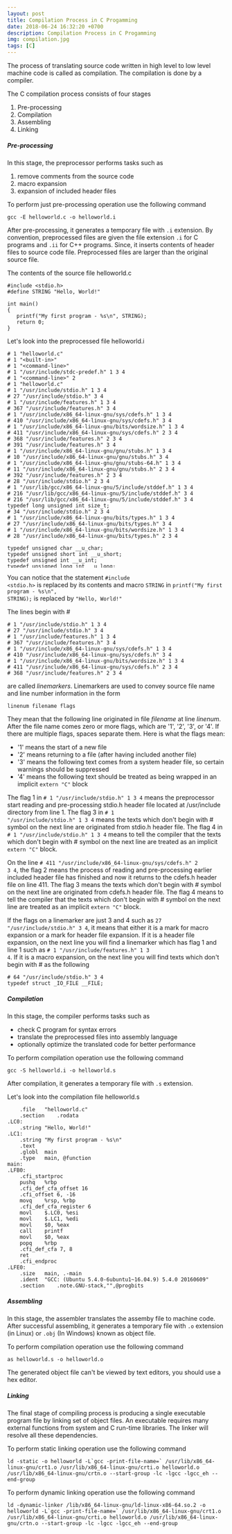 ```yaml
---
layout: post
title: Compilation Process in C Progamming
date: 2018-06-24 16:32:20 +0700
description: Compilation Process in C Progamming
img: compilation.jpg
tags: [C]
---
```

The process of translating source code written in high level to low level machine code is called as compilation. The compilation is done by a compiler.

The C compilation process consists of four stages
1. Pre-processing
2. Compilation
3. Assembling
4. Linking

##### Pre-processing
In this stage, the preprocessor performs tasks such as
1. remove comments from the source code
2. macro expansion
3. expansion of included header files

To perform just pre-processing operation use the following command

<pre>
<code data-language="c">gcc -E helloworld.c -o helloworld.i</code>
</pre>

After pre-processing, it generates a temporary file with <code>.i</code> extension. By convention, preprocessed files are given the file extension <code>.i</code> for C programs and <code>.ii</code> for C++ programs. Since, it inserts contents of header files to source code file. Preprocessed files are larger than the original source file.

The contents of the source file helloworld.c

<pre>
<code data-language="c">#include &lt;stdio.h&gt;
#define STRING "Hello, World!"

int main()
{
   printf("My first program - %s\n", STRING);
   return 0;
}</code>
</pre>

Let's look into the preprocessed file helloworld.i

<pre style="height:500px;overflow-y:scroll;">
<code data-language="c"># 1 "helloworld.c"
# 1 "&lt;built-in&gt;"
# 1 "&lt;command-line&gt;"
# 1 "/usr/include/stdc-predef.h" 1 3 4
# 1 "&lt;command-line&gt;" 2
# 1 "helloworld.c"
# 1 "/usr/include/stdio.h" 1 3 4
# 27 "/usr/include/stdio.h" 3 4
# 1 "/usr/include/features.h" 1 3 4
# 367 "/usr/include/features.h" 3 4
# 1 "/usr/include/x86_64-linux-gnu/sys/cdefs.h" 1 3 4
# 410 "/usr/include/x86_64-linux-gnu/sys/cdefs.h" 3 4
# 1 "/usr/include/x86_64-linux-gnu/bits/wordsize.h" 1 3 4
# 411 "/usr/include/x86_64-linux-gnu/sys/cdefs.h" 2 3 4
# 368 "/usr/include/features.h" 2 3 4
# 391 "/usr/include/features.h" 3 4
# 1 "/usr/include/x86_64-linux-gnu/gnu/stubs.h" 1 3 4
# 10 "/usr/include/x86_64-linux-gnu/gnu/stubs.h" 3 4
# 1 "/usr/include/x86_64-linux-gnu/gnu/stubs-64.h" 1 3 4
# 11 "/usr/include/x86_64-linux-gnu/gnu/stubs.h" 2 3 4
# 392 "/usr/include/features.h" 2 3 4
# 28 "/usr/include/stdio.h" 2 3 4
# 1 "/usr/lib/gcc/x86_64-linux-gnu/5/include/stddef.h" 1 3 4
# 216 "/usr/lib/gcc/x86_64-linux-gnu/5/include/stddef.h" 3 4
# 216 "/usr/lib/gcc/x86_64-linux-gnu/5/include/stddef.h" 3 4
typedef long unsigned int size_t;
# 34 "/usr/include/stdio.h" 2 3 4
# 1 "/usr/include/x86_64-linux-gnu/bits/types.h" 1 3 4
# 27 "/usr/include/x86_64-linux-gnu/bits/types.h" 3 4
# 1 "/usr/include/x86_64-linux-gnu/bits/wordsize.h" 1 3 4
# 28 "/usr/include/x86_64-linux-gnu/bits/types.h" 2 3 4

typedef unsigned char __u_char;
typedef unsigned short int __u_short;
typedef unsigned int __u_int;
typedef unsigned long int __u_long;

typedef signed char __int8_t;
typedef unsigned char __uint8_t;
typedef signed short int __int16_t;
typedef unsigned short int __uint16_t;
typedef signed int __int32_t;
typedef unsigned int __uint32_t;

typedef signed long int __int64_t;
typedef unsigned long int __uint64_t;

typedef long int __quad_t;
typedef unsigned long int __u_quad_t;
# 121 "/usr/include/x86_64-linux-gnu/bits/types.h" 3 4
# 1 "/usr/include/x86_64-linux-gnu/bits/typesizes.h" 1 3 4
# 122 "/usr/include/x86_64-linux-gnu/bits/types.h" 2 3 4

typedef unsigned long int __dev_t;
typedef unsigned int __uid_t;
typedef unsigned int __gid_t;
typedef unsigned long int __ino_t;
typedef unsigned long int __ino64_t;
typedef unsigned int __mode_t;
typedef unsigned long int __nlink_t;
typedef long int __off_t;
typedef long int __off64_t;
typedef int __pid_t;
typedef struct { int __val[2]; } __fsid_t;
typedef long int __clock_t;
typedef unsigned long int __rlim_t;
typedef unsigned long int __rlim64_t;
typedef unsigned int __id_t;
typedef long int __time_t;
typedef unsigned int __useconds_t;
typedef long int __suseconds_t;

typedef int __daddr_t;
typedef int __key_t;

typedef int __clockid_t;

typedef void * __timer_t;

typedef long int __blksize_t;

typedef long int __blkcnt_t;
typedef long int __blkcnt64_t;

typedef unsigned long int __fsblkcnt_t;
typedef unsigned long int __fsblkcnt64_t;

typedef unsigned long int __fsfilcnt_t;
typedef unsigned long int __fsfilcnt64_t;

typedef long int __fsword_t;

typedef long int __ssize_t;

typedef long int __syscall_slong_t;

typedef unsigned long int __syscall_ulong_t;

typedef __off64_t __loff_t;
typedef __quad_t *__qaddr_t;
typedef char *__caddr_t;

typedef long int __intptr_t;

typedef unsigned int __socklen_t;
# 36 "/usr/include/stdio.h" 2 3 4
# 44 "/usr/include/stdio.h" 3 4
struct _IO_FILE;

typedef struct _IO_FILE FILE;

# 64 "/usr/include/stdio.h" 3 4
typedef struct _IO_FILE __FILE;
# 74 "/usr/include/stdio.h" 3 4
# 1 "/usr/include/libio.h" 1 3 4
# 31 "/usr/include/libio.h" 3 4
# 1 "/usr/include/_G_config.h" 1 3 4
# 15 "/usr/include/_G_config.h" 3 4
# 1 "/usr/lib/gcc/x86_64-linux-gnu/5/include/stddef.h" 1 3 4
# 16 "/usr/include/_G_config.h" 2 3 4

# 1 "/usr/include/wchar.h" 1 3 4
# 82 "/usr/include/wchar.h" 3 4
typedef struct
{
  int __count;
  union
  {
    unsigned int __wch;
    char __wchb[4];
  } __value;
} __mbstate_t;
# 21 "/usr/include/_G_config.h" 2 3 4
typedef struct
{
  __off_t __pos;
  __mbstate_t __state;
} _G_fpos_t;
typedef struct
{
  __off64_t __pos;
  __mbstate_t __state;
} _G_fpos64_t;
# 32 "/usr/include/libio.h" 2 3 4
# 49 "/usr/include/libio.h" 3 4
# 1 "/usr/lib/gcc/x86_64-linux-gnu/5/include/stdarg.h" 1 3 4
# 40 "/usr/lib/gcc/x86_64-linux-gnu/5/include/stdarg.h" 3 4
typedef __builtin_va_list __gnuc_va_list;
# 50 "/usr/include/libio.h" 2 3 4
# 144 "/usr/include/libio.h" 3 4
struct _IO_jump_t; struct _IO_FILE;

typedef void _IO_lock_t;

struct _IO_marker {
  struct _IO_marker *_next;
  struct _IO_FILE *_sbuf;
  int _pos;
# 173 "/usr/include/libio.h" 3 4
};

enum __codecvt_result
{
  __codecvt_ok,
  __codecvt_partial,
  __codecvt_error,
  __codecvt_noconv
};
# 241 "/usr/include/libio.h" 3 4
struct _IO_FILE {
  int _flags;
  char* _IO_read_ptr;
  char* _IO_read_end;
  char* _IO_read_base;
  char* _IO_write_base;
  char* _IO_write_ptr;
  char* _IO_write_end;
  char* _IO_buf_base;
  char* _IO_buf_end;

  char *_IO_save_base;
  char *_IO_backup_base;
  char *_IO_save_end;

  struct _IO_marker *_markers;

  struct _IO_FILE *_chain;

  int _fileno;
  int _flags2;

  __off_t _old_offset;
  unsigned short _cur_column;
  signed char _vtable_offset;
  char _shortbuf[1];
  _IO_lock_t *_lock;
# 289 "/usr/include/libio.h" 3 4
  __off64_t _offset;

  void *__pad1;
  void *__pad2;
  void *__pad3;
  void *__pad4;
  size_t __pad5;
  int _mode;

  char _unused2[15 * sizeof (int) - 4 * sizeof (void *) - sizeof (size_t)];
};

typedef struct _IO_FILE _IO_FILE;
struct _IO_FILE_plus;

extern struct _IO_FILE_plus _IO_2_1_stdin_;
extern struct _IO_FILE_plus _IO_2_1_stdout_;
extern struct _IO_FILE_plus _IO_2_1_stderr_;
# 333 "/usr/include/libio.h" 3 4
typedef __ssize_t __io_read_fn (void *__cookie, char *__buf, size_t __nbytes);

typedef __ssize_t __io_write_fn (void *__cookie, const char *__buf,
     size_t __n);

typedef int __io_seek_fn (void *__cookie, __off64_t *__pos, int __w);

typedef int __io_close_fn (void *__cookie);
# 385 "/usr/include/libio.h" 3 4
extern int __underflow (_IO_FILE *);
extern int __uflow (_IO_FILE *);
extern int __overflow (_IO_FILE *, int);
# 429 "/usr/include/libio.h" 3 4
extern int _IO_getc (_IO_FILE *__fp);
extern int _IO_putc (int __c, _IO_FILE *__fp);
extern int _IO_feof (_IO_FILE *__fp) __attribute__ ((__nothrow__ , __leaf__));
extern int _IO_ferror (_IO_FILE *__fp) __attribute__ ((__nothrow__ , __leaf__));

extern int _IO_peekc_locked (_IO_FILE *__fp);

extern void _IO_flockfile (_IO_FILE *) __attribute__ ((__nothrow__ , __leaf__));
extern void _IO_funlockfile (_IO_FILE *) __attribute__ ((__nothrow__ , __leaf__));
extern int _IO_ftrylockfile (_IO_FILE *) __attribute__ ((__nothrow__ , __leaf__));
# 459 "/usr/include/libio.h" 3 4
extern int _IO_vfscanf (_IO_FILE * __restrict, const char * __restrict,
   __gnuc_va_list, int *__restrict);
extern int _IO_vfprintf (_IO_FILE *__restrict, const char *__restrict,
    __gnuc_va_list);
extern __ssize_t _IO_padn (_IO_FILE *, int, __ssize_t);
extern size_t _IO_sgetn (_IO_FILE *, void *, size_t);

extern __off64_t _IO_seekoff (_IO_FILE *, __off64_t, int, int);
extern __off64_t _IO_seekpos (_IO_FILE *, __off64_t, int);

extern void _IO_free_backup_area (_IO_FILE *) __attribute__ ((__nothrow__ , __leaf__));
# 75 "/usr/include/stdio.h" 2 3 4

typedef __gnuc_va_list va_list;
# 90 "/usr/include/stdio.h" 3 4
typedef __off_t off_t;
# 102 "/usr/include/stdio.h" 3 4
typedef __ssize_t ssize_t;

typedef _G_fpos_t fpos_t;

# 164 "/usr/include/stdio.h" 3 4
# 1 "/usr/include/x86_64-linux-gnu/bits/stdio_lim.h" 1 3 4
# 165 "/usr/include/stdio.h" 2 3 4

extern struct _IO_FILE *stdin;
extern struct _IO_FILE *stdout;
extern struct _IO_FILE *stderr;

extern int remove (const char *__filename) __attribute__ ((__nothrow__ , __leaf__));

extern int rename (const char *__old, const char *__new) __attribute__ ((__nothrow__ , __leaf__));

extern int renameat (int __oldfd, const char *__old, int __newfd,
       const char *__new) __attribute__ ((__nothrow__ , __leaf__));

extern FILE *tmpfile (void) ;
# 209 "/usr/include/stdio.h" 3 4
extern char *tmpnam (char *__s) __attribute__ ((__nothrow__ , __leaf__)) ;

extern char *tmpnam_r (char *__s) __attribute__ ((__nothrow__ , __leaf__)) ;
# 227 "/usr/include/stdio.h" 3 4
extern char *tempnam (const char *__dir, const char *__pfx)
     __attribute__ ((__nothrow__ , __leaf__)) __attribute__ ((__malloc__)) ;

extern int fclose (FILE *__stream);

extern int fflush (FILE *__stream);

# 252 "/usr/include/stdio.h" 3 4
extern int fflush_unlocked (FILE *__stream);
# 266 "/usr/include/stdio.h" 3 4

extern FILE *fopen (const char *__restrict __filename,
      const char *__restrict __modes) ;

extern FILE *freopen (const char *__restrict __filename,
        const char *__restrict __modes,
        FILE *__restrict __stream) ;
# 295 "/usr/include/stdio.h" 3 4

# 306 "/usr/include/stdio.h" 3 4
extern FILE *fdopen (int __fd, const char *__modes) __attribute__ ((__nothrow__ , __leaf__)) ;
# 319 "/usr/include/stdio.h" 3 4
extern FILE *fmemopen (void *__s, size_t __len, const char *__modes)
  __attribute__ ((__nothrow__ , __leaf__)) ;

extern FILE *open_memstream (char **__bufloc, size_t *__sizeloc) __attribute__ ((__nothrow__ , __leaf__)) ;

extern void setbuf (FILE *__restrict __stream, char *__restrict __buf) __attribute__ ((__nothrow__ , __leaf__));

extern int setvbuf (FILE *__restrict __stream, char *__restrict __buf,
      int __modes, size_t __n) __attribute__ ((__nothrow__ , __leaf__));

extern void setbuffer (FILE *__restrict __stream, char *__restrict __buf,
         size_t __size) __attribute__ ((__nothrow__ , __leaf__));

extern void setlinebuf (FILE *__stream) __attribute__ ((__nothrow__ , __leaf__));

extern int fprintf (FILE *__restrict __stream,
      const char *__restrict __format, ...);

extern int printf (const char *__restrict __format, ...);

extern int sprintf (char *__restrict __s,
      const char *__restrict __format, ...) __attribute__ ((__nothrow__));

extern int vfprintf (FILE *__restrict __s, const char *__restrict __format,
       __gnuc_va_list __arg);

extern int vprintf (const char *__restrict __format, __gnuc_va_list __arg);

extern int vsprintf (char *__restrict __s, const char *__restrict __format,
       __gnuc_va_list __arg) __attribute__ ((__nothrow__));

extern int snprintf (char *__restrict __s, size_t __maxlen,
       const char *__restrict __format, ...)
     __attribute__ ((__nothrow__)) __attribute__ ((__format__ (__printf__, 3, 4)));

extern int vsnprintf (char *__restrict __s, size_t __maxlen,
        const char *__restrict __format, __gnuc_va_list __arg)
     __attribute__ ((__nothrow__)) __attribute__ ((__format__ (__printf__, 3, 0)));

# 412 "/usr/include/stdio.h" 3 4
extern int vdprintf (int __fd, const char *__restrict __fmt,
       __gnuc_va_list __arg)
     __attribute__ ((__format__ (__printf__, 2, 0)));
extern int dprintf (int __fd, const char *__restrict __fmt, ...)
     __attribute__ ((__format__ (__printf__, 2, 3)));

extern int fscanf (FILE *__restrict __stream,
     const char *__restrict __format, ...) ;

extern int scanf (const char *__restrict __format, ...) ;

extern int sscanf (const char *__restrict __s,
     const char *__restrict __format, ...) __attribute__ ((__nothrow__ , __leaf__));
# 443 "/usr/include/stdio.h" 3 4
extern int fscanf (FILE *__restrict __stream, const char *__restrict __format, ...) __asm__ ("" "__isoc99_fscanf")

                               ;
extern int scanf (const char *__restrict __format, ...) __asm__ ("" "__isoc99_scanf")
                              ;
extern int sscanf (const char *__restrict __s, const char *__restrict __format, ...) __asm__ ("" "__isoc99_sscanf") __attribute__ ((__nothrow__ , __leaf__))

                      ;
# 463 "/usr/include/stdio.h" 3 4

extern int vfscanf (FILE *__restrict __s, const char *__restrict __format,
      __gnuc_va_list __arg)
     __attribute__ ((__format__ (__scanf__, 2, 0))) ;

extern int vscanf (const char *__restrict __format, __gnuc_va_list __arg)
     __attribute__ ((__format__ (__scanf__, 1, 0))) ;

extern int vsscanf (const char *__restrict __s,
      const char *__restrict __format, __gnuc_va_list __arg)
     __attribute__ ((__nothrow__ , __leaf__)) __attribute__ ((__format__ (__scanf__, 2, 0)));
# 494 "/usr/include/stdio.h" 3 4
extern int vfscanf (FILE *__restrict __s, const char *__restrict __format, __gnuc_va_list __arg) __asm__ ("" "__isoc99_vfscanf")
     __attribute__ ((__format__ (__scanf__, 2, 0))) ;
extern int vscanf (const char *__restrict __format, __gnuc_va_list __arg) __asm__ ("" "__isoc99_vscanf")
     __attribute__ ((__format__ (__scanf__, 1, 0))) ;
extern int vsscanf (const char *__restrict __s, const char *__restrict __format, __gnuc_va_list __arg) __asm__ ("" "__isoc99_vsscanf") __attribute__ ((__nothrow__ , __leaf__))
     __attribute__ ((__format__ (__scanf__, 2, 0)));
# 522 "/usr/include/stdio.h" 3 4

extern int fgetc (FILE *__stream);
extern int getc (FILE *__stream);
extern int getchar (void);

# 550 "/usr/include/stdio.h" 3 4
extern int getc_unlocked (FILE *__stream);
extern int getchar_unlocked (void);
# 561 "/usr/include/stdio.h" 3 4
extern int fgetc_unlocked (FILE *__stream);
extern int fputc (int __c, FILE *__stream);
extern int putc (int __c, FILE *__stream);
extern int putchar (int __c);

# 594 "/usr/include/stdio.h" 3 4
extern int fputc_unlocked (int __c, FILE *__stream);

extern int putc_unlocked (int __c, FILE *__stream);
extern int putchar_unlocked (int __c);

extern int getw (FILE *__stream);

extern int putw (int __w, FILE *__stream);

extern char *fgets (char *__restrict __s, int __n, FILE *__restrict __stream)
     ;
# 640 "/usr/include/stdio.h" 3 4

# 665 "/usr/include/stdio.h" 3 4
extern __ssize_t __getdelim (char **__restrict __lineptr,
          size_t *__restrict __n, int __delimiter,
          FILE *__restrict __stream) ;
extern __ssize_t getdelim (char **__restrict __lineptr,
        size_t *__restrict __n, int __delimiter,
        FILE *__restrict __stream) ;
extern __ssize_t getline (char **__restrict __lineptr,
       size_t *__restrict __n,
       FILE *__restrict __stream) ;
extern int fputs (const char *__restrict __s, FILE *__restrict __stream);
extern int puts (const char *__s);
extern int ungetc (int __c, FILE *__stream);

extern size_t fread (void *__restrict __ptr, size_t __size,
       size_t __n, FILE *__restrict __stream) ;
extern size_t fwrite (const void *__restrict __ptr, size_t __size,
        size_t __n, FILE *__restrict __s);

# 737 "/usr/include/stdio.h" 3 4
extern size_t fread_unlocked (void *__restrict __ptr, size_t __size,
         size_t __n, FILE *__restrict __stream) ;
extern size_t fwrite_unlocked (const void *__restrict __ptr, size_t __size,
          size_t __n, FILE *__restrict __stream);

extern int fseek (FILE *__stream, long int __off, int __whence);

extern long int ftell (FILE *__stream) ;

extern void rewind (FILE *__stream);

# 773 "/usr/include/stdio.h" 3 4
extern int fseeko (FILE *__stream, __off_t __off, int __whence);

extern __off_t ftello (FILE *__stream) ;
# 792 "/usr/include/stdio.h" 3 4

extern int fgetpos (FILE *__restrict __stream, fpos_t *__restrict __pos);

extern int fsetpos (FILE *__stream, const fpos_t *__pos);
# 815 "/usr/include/stdio.h" 3 4

# 824 "/usr/include/stdio.h" 3 4

extern void clearerr (FILE *__stream) __attribute__ ((__nothrow__ , __leaf__));

extern int feof (FILE *__stream) __attribute__ ((__nothrow__ , __leaf__)) ;

extern int ferror (FILE *__stream) __attribute__ ((__nothrow__ , __leaf__)) ;

extern void clearerr_unlocked (FILE *__stream) __attribute__ ((__nothrow__ , __leaf__));
extern int feof_unlocked (FILE *__stream) __attribute__ ((__nothrow__ , __leaf__)) ;
extern int ferror_unlocked (FILE *__stream) __attribute__ ((__nothrow__ , __leaf__)) ;

extern void perror (const char *__s);

# 1 "/usr/include/x86_64-linux-gnu/bits/sys_errlist.h" 1 3 4
# 26 "/usr/include/x86_64-linux-gnu/bits/sys_errlist.h" 3 4
extern int sys_nerr;
extern const char *const sys_errlist[];
# 854 "/usr/include/stdio.h" 2 3 4

extern int fileno (FILE *__stream) __attribute__ ((__nothrow__ , __leaf__)) ;

extern int fileno_unlocked (FILE *__stream) __attribute__ ((__nothrow__ , __leaf__)) ;
# 872 "/usr/include/stdio.h" 3 4
extern FILE *popen (const char *__command, const char *__modes) ;

extern int pclose (FILE *__stream);

extern char *ctermid (char *__s) __attribute__ ((__nothrow__ , __leaf__));
# 912 "/usr/include/stdio.h" 3 4
extern void flockfile (FILE *__stream) __attribute__ ((__nothrow__ , __leaf__));

extern int ftrylockfile (FILE *__stream) __attribute__ ((__nothrow__ , __leaf__)) ;

extern void funlockfile (FILE *__stream) __attribute__ ((__nothrow__ , __leaf__));
# 942 "/usr/include/stdio.h" 3 4

# 2 "helloworld.c" 2

# 4 "helloworld.c"
int main()
{
   printf("My first program - %s\n", "Hello, World!");
   return 0;
}</code>
</pre>

You can notice that the statement <code>#include &lt;stdio.h&gt;</code> is replaced by its contents and macro <code>STRING</code> in <code>printf("My first program - %s\n", STRING);</code> is replaced by <code>"Hello, World!"</code>

The lines begin with &#35;

<pre>
<code data-language="c"># 1 "/usr/include/stdio.h" 1 3 4
# 27 "/usr/include/stdio.h" 3 4
# 1 "/usr/include/features.h" 1 3 4
# 367 "/usr/include/features.h" 3 4
# 1 "/usr/include/x86_64-linux-gnu/sys/cdefs.h" 1 3 4
# 410 "/usr/include/x86_64-linux-gnu/sys/cdefs.h" 3 4
# 1 "/usr/include/x86_64-linux-gnu/bits/wordsize.h" 1 3 4
# 411 "/usr/include/x86_64-linux-gnu/sys/cdefs.h" 2 3 4
# 368 "/usr/include/features.h" 2 3 4</code>
</pre>

are called <em>linemarkers</em>. Linemarkers are used to convey source file name and line number information in the form

<pre>
<code data-language="c">linenum filename flags</code>
</pre>

They mean that the following line originated in file <i>filename</i> at line <i>linenum</i>. After the file name comes zero or more flags, which are '1', '2', '3', or '4'. If there are multiple flags, spaces separate them. Here is what the flags mean:
* '1' means the start of a new file
* '2' means returning to a file (after having included another file)
* '3' means the following text comes from a system header file, so certain warnings should be suppressed
* '4' means the following text should be treated as being wrapped in an implicit <code>extern "C"</code> block

The flag 1 in <code># 1 "/usr/include/stdio.h" 1 3 4</code> means the preprocessor start reading and pre-processing stdio.h header file located at /usr/include directory from line 1. The flag 3 in <code># 1 "/usr/include/stdio.h" 1 3 4</code> means the texts which don't begin with &#35; symbol on the next line are originated from stdio.h header file. The flag 4 in <code># 1 "/usr/include/stdio.h" 1 3 4</code> means to tell the compiler that the texts which don't begin with &#35; symbol on the next line are treated as an implicit <code>extern "C"</code> block.

On the line <code># 411 "/usr/include/x86_64-linux-gnu/sys/cdefs.h" 2 3 4</code>, the flag 2 means the process of reading and pre-processing earlier included header file has finished and now it returns to the cdefs.h header file on line 411. The
 flag 3 means the texts which don't begin with &#35; symbol on the next line are originated from cdefs.h header file. The flag 4 means to tell the compiler that the texts which don't begin with &#35; symbol on the next line are treated as an implicit <code>extern "C"</code> block.

If the flags on a linemarker are just 3 and 4 such as <code>27 "/usr/include/stdio.h" 3 4</code>, it means that either it is a mark for macro expansion or a mark for header file expansion. If it is a header file expansion, on the next line you will find a linemarker which has flag 1 and line 1 such as <code># 1 "/usr/include/features.h" 1 3 4</code>. If it is a macro expansion, on the next line you will find texts which don't begin with &#35; as the following

<pre>
<code data-language="c"># 64 "/usr/include/stdio.h" 3 4
typedef struct _IO_FILE __FILE;</code>
</pre>

##### Compilation
In this stage, the compiler performs tasks such as
* check C program for syntax errors
* translate the preprocessed files into assembly language
* optionally optimize the translated code for better performance

To perform compilation operation use the following command

<pre>
<code data-language="c">gcc -S helloworld.i -o helloworld.s</code>
</pre>

After compilation, it generates a temporary file with <code>.s</code> extension.

Let's look into the compilation file helloworld.s

<pre>
<code data-language="c">	.file	"helloworld.c"
    .section	.rodata
.LC0:
    .string	"Hello, World!"
.LC1:
    .string	"My first program - %s\n"
    .text
    .globl	main
    .type	main, @function
main:
.LFB0:
    .cfi_startproc
    pushq	%rbp
    .cfi_def_cfa_offset 16
    .cfi_offset 6, -16
    movq	%rsp, %rbp
    .cfi_def_cfa_register 6
    movl	$.LC0, %esi
    movl	$.LC1, %edi
    movl	$0, %eax
    call	printf
    movl	$0, %eax
    popq	%rbp
    .cfi_def_cfa 7, 8
    ret
    .cfi_endproc
.LFE0:
    .size	main, .-main
    .ident	"GCC: (Ubuntu 5.4.0-6ubuntu1~16.04.9) 5.4.0 20160609"
    .section	.note.GNU-stack,"",@progbits</code>
</pre>

##### Assembling
In this stage, the assembler translates the assemby file to machine code. After successful assembling, it generates a temporary file with <code>.o</code> extension (in Linux) or <code>.obj</code> (In Windows) known as object file.

To perform compilation operation use the following command

<pre>
<code data-language="c">as helloworld.s -o helloworld.o</code>
</pre>

The generated object file can't be viewed by text editors, you should use a hex editor.


##### Linking
The final stage of compiling process is producing a single executable program file by linking set of object files. An executable requires many external functions from system and C run-time libraries. The linker will resolve all these dependencies.

To perform static linking operation use the following command

<pre>
<code data-language="c">ld -static -o helloworld -L`gcc -print-file-name=` /usr/lib/x86_64-linux-gnu/crt1.o /usr/lib/x86_64-linux-gnu/crti.o helloworld.o /usr/lib/x86_64-linux-gnu/crtn.o --start-group -lc -lgcc -lgcc_eh --end-group</code>
</pre>

To perform dynamic linking operation use the following command

<pre>
<code data-language="c">ld -dynamic-linker /lib/x86_64-linux-gnu/ld-linux-x86-64.so.2 -o helloworld -L`gcc -print-file-name=` /usr/lib/x86_64-linux-gnu/crt1.o /usr/lib/x86_64-linux-gnu/crti.o helloworld.o /usr/lib/x86_64-linux-gnu/crtn.o --start-group -lc -lgcc -lgcc_eh --end-group</code>
</pre>